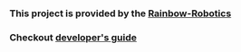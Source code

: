 ### This project is provided by the [Rainbow-Robotics](https://rainbow-robotics.com/)

### Checkout [developer's guide](https://rainbowrobotics.github.io/RBQ/software/ROS2.html)

